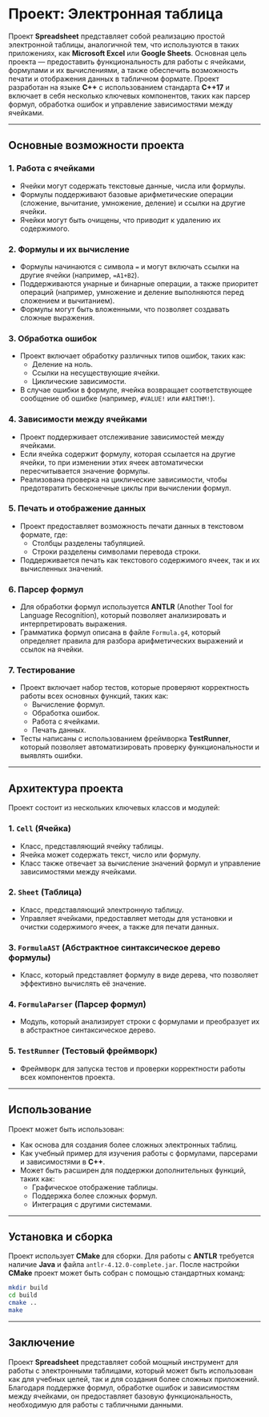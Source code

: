 # **Проект: Электронная таблица**

Проект **Spreadsheet** представляет собой реализацию простой электронной таблицы, аналогичной тем, что используются в таких приложениях, как **Microsoft Excel** или **Google Sheets**. Основная цель проекта — предоставить функциональность для работы с ячейками, формулами и их вычислениями, а также обеспечить возможность печати и отображения данных в табличном формате. Проект разработан на языке **C++** с использованием стандарта **C++17** и включает в себя несколько ключевых компонентов, таких как парсер формул, обработка ошибок и управление зависимостями между ячейками.

---

## **Основные возможности проекта**

### **1. Работа с ячейками**
- Ячейки могут содержать текстовые данные, числа или формулы.
- Формулы поддерживают базовые арифметические операции (сложение, вычитание, умножение, деление) и ссылки на другие ячейки.
- Ячейки могут быть очищены, что приводит к удалению их содержимого.

### **2. Формулы и их вычисление**
- Формулы начинаются с символа `=` и могут включать ссылки на другие ячейки (например, `=A1+B2`).
- Поддерживаются унарные и бинарные операции, а также приоритет операций (например, умножение и деление выполняются перед сложением и вычитанием).
- Формулы могут быть вложенными, что позволяет создавать сложные выражения.

### **3. Обработка ошибок**
- Проект включает обработку различных типов ошибок, таких как:
  - Деление на ноль.
  - Ссылки на несуществующие ячейки.
  - Циклические зависимости.
- В случае ошибки в формуле, ячейка возвращает соответствующее сообщение об ошибке (например, `#VALUE!` или `#ARITHM!`).

### **4. Зависимости между ячейками**
- Проект поддерживает отслеживание зависимостей между ячейками.
- Если ячейка содержит формулу, которая ссылается на другие ячейки, то при изменении этих ячеек автоматически пересчитывается значение формулы.
- Реализована проверка на циклические зависимости, чтобы предотвратить бесконечные циклы при вычислении формул.

### **5. Печать и отображение данных**
- Проект предоставляет возможность печати данных в текстовом формате, где:
  - Столбцы разделены табуляцией.
  - Строки разделены символами перевода строки.
- Поддерживается печать как текстового содержимого ячеек, так и их вычисленных значений.

### **6. Парсер формул**
- Для обработки формул используется **ANTLR** (Another Tool for Language Recognition), который позволяет анализировать и интерпретировать выражения.
- Грамматика формул описана в файле `Formula.g4`, который определяет правила для разбора арифметических выражений и ссылок на ячейки.

### **7. Тестирование**
- Проект включает набор тестов, которые проверяют корректность работы всех основных функций, таких как:
  - Вычисление формул.
  - Обработка ошибок.
  - Работа с ячейками.
  - Печать данных.
- Тесты написаны с использованием фреймворка **TestRunner**, который позволяет автоматизировать проверку функциональности и выявлять ошибки.

---

## **Архитектура проекта**

Проект состоит из нескольких ключевых классов и модулей:

### **1. `Cell` (Ячейка)**
- Класс, представляющий ячейку таблицы.
- Ячейка может содержать текст, число или формулу.
- Класс также отвечает за вычисление значений формул и управление зависимостями между ячейками.

### **2. `Sheet` (Таблица)**
- Класс, представляющий электронную таблицу.
- Управляет ячейками, предоставляет методы для установки и очистки содержимого ячеек, а также для печати данных.

### **3. `FormulaAST` (Абстрактное синтаксическое дерево формулы)**
- Класс, который представляет формулу в виде дерева, что позволяет эффективно вычислять её значение.

### **4. `FormulaParser` (Парсер формул)**
- Модуль, который анализирует строки с формулами и преобразует их в абстрактное синтаксическое дерево.

### **5. `TestRunner` (Тестовый фреймворк)**
- Фреймворк для запуска тестов и проверки корректности работы всех компонентов проекта.

---

## **Использование**

Проект может быть использован:
- Как основа для создания более сложных электронных таблиц.
- Как учебный пример для изучения работы с формулами, парсерами и зависимостями в **C++**.
- Может быть расширен для поддержки дополнительных функций, таких как:
  - Графическое отображение таблицы.
  - Поддержка более сложных формул.
  - Интеграция с другими системами.

---

## **Установка и сборка**

Проект использует **CMake** для сборки. Для работы с **ANTLR** требуется наличие **Java** и файла `antlr-4.12.0-complete.jar`. После настройки **CMake** проект может быть собран с помощью стандартных команд:

```bash
mkdir build
cd build
cmake ..
make
```

---

## **Заключение**

Проект **Spreadsheet** представляет собой мощный инструмент для работы с электронными таблицами, который может быть использован как для учебных целей, так и для создания более сложных приложений. Благодаря поддержке формул, обработке ошибок и зависимостям между ячейками, он предоставляет базовую функциональность, необходимую для работы с табличными данными.

